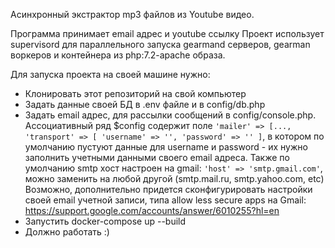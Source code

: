 Асинхронный экстрактор mp3 файлов из Youtube видео.

Программа принимает email адрес и youtube ссылку 
Проект использует supervisord для параллельного запуска gearmand серверов, gearman воркеров и контейнера из php:7.2-apache образа. 

Для запуска проекта на своей машине нужно:

- Клонировать этот репозиторий на свой компьютер
- Задать данные своей БД в .env файле и в config/db.php
- Задать email адрес, для рассылки сообщений в config/console.php. Ассоциативный ряд $config содержит поле ```'mailer' => [..., 'transport' => [ 'username' => '', 'password' => '' ]```, в котором по умолчанию пустуют данные для username и password - их нужно заполнить учетными данными своего email адреса. Также по умолчанию smtp хост настроен на gmail: ```'host' => 'smtp.gmail.com'```, можно заменить на любой другой (smtp.mail.ru, smtp.yahoo.com, etc) Возможно, дополнительно придется сконфигурировать настройки своей email учетной записи, типа allow less secure apps на Gmail: https://support.google.com/accounts/answer/6010255?hl=en
- Запустить docker-compose up --build
- Должно работать :)